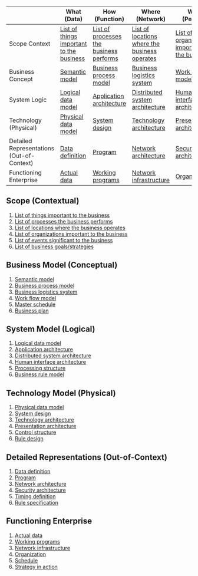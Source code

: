 | | What (Data) | How (Function) | Where (Network) | Who (People) | When (Time) | Why (Motivation) |
|---|---|---|---|---|---|---|
| Scope Context | [List of things important to the business](https://pubs.opengroup.org/architecture/togaf8-doc/arch/chap39.html#tag_39_03_01) | [List of processes the business performs](https://pubs.opengroup.org/architecture/togaf8-doc/arch/chap39.html#tag_39_04_01) | [List of locations where the business operates](https://pubs.opengroup.org/architecture/togaf8-doc/arch/chap39.html#tag_39_05_01) | [List of organizations important to the business](https://pubs.opengroup.org/architecture/togaf8-doc/arch/chap39.html#tag_39_06_01) | [List of events significant to the business](https://pubs.opengroup.org/architecture/togaf8-doc/arch/chap39.html#tag_39_07_01) | [List of business goals/strategies](https://pubs.opengroup.org/architecture/togaf8-doc/arch/chap39.html#tag_39_08_01) |
| Business Concept | [Semantic model](https://pubs.opengroup.org/architecture/togaf8-doc/arch/chap39.html#tag_39_03_02) | [Business process model](https://pubs.opengroup.org/architecture/togaf8-doc/arch/chap39.html#tag_39_04_02) | [Business logistics system](https://pubs.opengroup.org/architecture/togaf8-doc/arch/chap39.html#tag_39_05_02) | [Work flow model](https://pubs.opengroup.org/architecture/togaf8-doc/arch/chap39.html#tag_39_06_02) | [Master schedule](https://pubs.opengroup.org/architecture/togaf8-doc/arch/chap39.html#tag_39_07_02) | [Business plan](https://pubs.opengroup.org/architecture/togaf8-doc/arch/chap39.html#tag_39_08_02) |
| System Logic | [Logical data model](https://pubs.opengroup.org/architecture/togaf8-doc/arch/chap39.html#tag_39_03_03) | [Application architecture](https://pubs.opengroup.org/architecture/togaf8-doc/arch/chap39.html#tag_39_04_03) | [Distributed system architecture](https://pubs.opengroup.org/architecture/togaf8-doc/arch/chap39.html#tag_39_05_03) | [Human interface architecture](https://pubs.opengroup.org/architecture/togaf8-doc/arch/chap39.html#tag_39_06_03) | [Processing structure](https://pubs.opengroup.org/architecture/togaf8-doc/arch/chap39.html#tag_39_07_03) | [Business rule model](https://pubs.opengroup.org/architecture/togaf8-doc/arch/chap39.html#tag_39_08_03) |
| Technology (Physical) | [Physical data model](https://pubs.opengroup.org/architecture/togaf8-doc/arch/chap39.html#tag_39_03_04) | [System design](https://pubs.opengroup.org/architecture/togaf8-doc/arch/chap39.html#tag_39_04_04) | [Technology architecture](https://pubs.opengroup.org/architecture/togaf8-doc/arch/chap39.html#tag_39_05_04) | [Presentation architecture](https://pubs.opengroup.org/architecture/togaf8-doc/arch/chap39.html#tag_39_06_04) | [Control structure](https://pubs.opengroup.org/architecture/togaf8-doc/arch/chap39.html#tag_39_07_04) | [Rule design](https://pubs.opengroup.org/architecture/togaf8-doc/arch/chap39.html#tag_39_08_04) |
| Detailed Representations (Out-of-Context) | [Data definition](https://pubs.opengroup.org/architecture/togaf8-doc/arch/chap39.html#tag_39_03_05) | [Program](https://pubs.opengroup.org/architecture/togaf8-doc/arch/chap39.html#tag_39_04_05) | [Network architecture](https://pubs.opengroup.org/architecture/togaf8-doc/arch/chap39.html#tag_39_05_05) | [Security architecture](https://pubs.opengroup.org/architecture/togaf8-doc/arch/chap39.html#tag_39_06_05) | [Timing definition](https://pubs.opengroup.org/architecture/togaf8-doc/arch/chap39.html#tag_39_07_05) | [Rule specification](https://pubs.opengroup.org/architecture/togaf8-doc/arch/chap39.html#tag_39_08_05) |
| Functioning Enterprise | [Actual data](https://pubs.opengroup.org/architecture/togaf8-doc/arch/chap39.html#tag_39_03_06) | [Working programs](https://pubs.opengroup.org/architecture/togaf8-doc/arch/chap39.html#tag_39_04_06) | [Network infrastructure](https://pubs.opengroup.org/architecture/togaf8-doc/arch/chap39.html#tag_39_05_06) | [Organization](https://pubs.opengroup.org/architecture/togaf8-doc/arch/chap39.html#tag_39_06_06) | [Schedule](https://pubs.opengroup.org/architecture/togaf8-doc/arch/chap39.html#tag_39_07_06) | [Strategy in action](https://pubs.opengroup.org/architecture/togaf8-doc/arch/chap39.html#tag_39_08_06) |

## Scope (Contextual)
1. [List of things important to the business](https://pubs.opengroup.org/architecture/togaf8-doc/arch/chap39.html#tag_39_03_01)
2. [List of processes the business performs](https://pubs.opengroup.org/architecture/togaf8-doc/arch/chap39.html#tag_39_04_01)
3. [List of locations where the business operates](https://pubs.opengroup.org/architecture/togaf8-doc/arch/chap39.html#tag_39_05_01)
4. [List of organizations important to the business](https://pubs.opengroup.org/architecture/togaf8-doc/arch/chap39.html#tag_39_06_01)
5. [List of events significant to the business](https://pubs.opengroup.org/architecture/togaf8-doc/arch/chap39.html#tag_39_07_01)
6. [List of business goals/strategies](https://pubs.opengroup.org/architecture/togaf8-doc/arch/chap39.html#tag_39_08_01)

## Business Model (Conceptual)
1. [Semantic model](https://pubs.opengroup.org/architecture/togaf8-doc/arch/chap39.html#tag_39_03_02)
2. [Business process model](https://pubs.opengroup.org/architecture/togaf8-doc/arch/chap39.html#tag_39_04_02)
3. [Business logistics system](https://pubs.opengroup.org/architecture/togaf8-doc/arch/chap39.html#tag_39_05_02)
4. [Work flow model](https://pubs.opengroup.org/architecture/togaf8-doc/arch/chap39.html#tag_39_06_02)
5. [Master schedule](https://pubs.opengroup.org/architecture/togaf8-doc/arch/chap39.html#tag_39_07_02)
6. [Business plan](https://pubs.opengroup.org/architecture/togaf8-doc/arch/chap39.html#tag_39_08_02)

## System Model (Logical)
1. [Logical data model](https://pubs.opengroup.org/architecture/togaf8-doc/arch/chap39.html#tag_39_03_03)
2. [Application architecture](https://pubs.opengroup.org/architecture/togaf8-doc/arch/chap39.html#tag_39_04_03)
3. [Distributed system architecture](https://pubs.opengroup.org/architecture/togaf8-doc/arch/chap39.html#tag_39_05_03)
4. [Human interface architecture](https://pubs.opengroup.org/architecture/togaf8-doc/arch/chap39.html#tag_39_06_03)
5. [Processing structure](https://pubs.opengroup.org/architecture/togaf8-doc/arch/chap39.html#tag_39_07_03)
6. [Business rule model](https://pubs.opengroup.org/architecture/togaf8-doc/arch/chap39.html#tag_39_08_03)

## Technology Model (Physical)
1. [Physical data model](https://pubs.opengroup.org/architecture/togaf8-doc/arch/chap39.html#tag_39_03_04)
2. [System design](https://pubs.opengroup.org/architecture/togaf8-doc/arch/chap39.html#tag_39_04_04)
3. [Technology architecture](https://pubs.opengroup.org/architecture/togaf8-doc/arch/chap39.html#tag_39_05_04)
4. [Presentation architecture](https://pubs.opengroup.org/architecture/togaf8-doc/arch/chap39.html#tag_39_06_04)
5. [Control structure](https://pubs.opengroup.org/architecture/togaf8-doc/arch/chap39.html#tag_39_07_04)
6. [Rule design](https://pubs.opengroup.org/architecture/togaf8-doc/arch/chap39.html#tag_39_08_04)

## Detailed Representations (Out-of-Context)
1. [Data definition](https://pubs.opengroup.org/architecture/togaf8-doc/arch/chap39.html#tag_39_03_05)
2. [Program](https://pubs.opengroup.org/architecture/togaf8-doc/arch/chap39.html#tag_39_04_05)
3. [Network architecture](https://pubs.opengroup.org/architecture/togaf8-doc/arch/chap39.html#tag_39_05_05)
4. [Security architecture](https://pubs.opengroup.org/architecture/togaf8-doc/arch/chap39.html#tag_39_06_05)
5. [Timing definition](https://pubs.opengroup.org/architecture/togaf8-doc/arch/chap39.html#tag_39_07_05)
6. [Rule specification](https://pubs.opengroup.org/architecture/togaf8-doc/arch/chap39.html#tag_39_08_05)

## Functioning Enterprise
1. [Actual data](https://pubs.opengroup.org/architecture/togaf8-doc/arch/chap39.html#tag_39_03_06)
2. [Working programs](https://pubs.opengroup.org/architecture/togaf8-doc/arch/chap39.html#tag_39_04_06)
3. [Network infrastructure](https://pubs.opengroup.org/architecture/togaf8-doc/arch/chap39.html#tag_39_05_06)
4. [Organization](https://pubs.opengroup.org/architecture/togaf8-doc/arch/chap39.html#tag_39_06_06)
5. [Schedule](https://pubs.opengroup.org/architecture/togaf8-doc/arch/chap39.html#tag_39_07_06)
6. [Strategy in action](https://pubs.opengroup.org/architecture/togaf8-doc/arch/chap39.html#tag_39_08_06)
